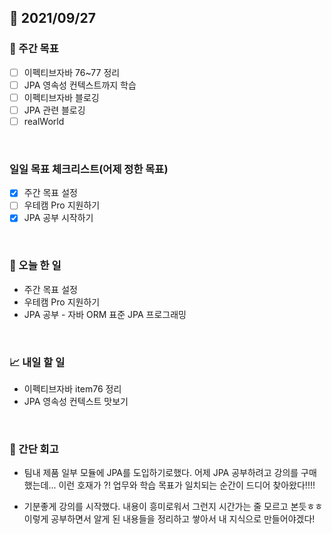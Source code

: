 ## 📅 2021/09/27


### 👏 주간 목표
- [ ] 이펙티브자바 76~77 정리
- [ ] JPA 영속성 컨텍스트까지 학습
- [ ] 이펙티브자바 블로깅
- [ ] JPA 관련 블로깅
- [ ] realWorld

<br/>

### 일일 목표 체크리스트(어제 정한 목표)
- [x] 주간 목표 설정
- [ ] 우테캠 Pro 지원하기
- [x] JPA 공부 시작하기

<br/>

### 💯 오늘 한 일

- 주간 목표 설정
- 우테캠 Pro 지원하기
- JPA 공부 - 자바 ORM 표준 JPA 프로그래밍

<br/>

### 📈 내일 할 일

- 이펙티브자바 item76 정리
- JPA 영속성 컨텍스트 맛보기

<br/>

### 🤔 간단 회고

- 팀내 제품 일부 모듈에 JPA를 도입하기로했다. 어제 JPA 공부하려고 강의를 구매했는데... 이런 호재가 ?! 업무와 학습 목표가 일치되는 순간이 드디어 찾아왔다!!!!
  
- 기분좋게 강의를 시작했다. 내용이 흥미로워서 그런지 시간가는 줄 모르고 본듯ㅎㅎ 이렇게 공부하면서 알게 된 내용들을 정리하고 쌓아서 내 지식으로 만들어야겠다!  



